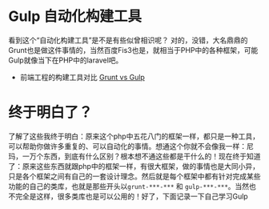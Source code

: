 # Gulp 自动化构建工具   

看到这个“自动化构建工具”是不是有些似曾相识呢？ 对的，没错，大名鼎鼎的Grunt也是做这件事情的，当然百度Fis3也是，就相当于PHP中的各种框架，可能Gulp就像当下在PHP中的laravel吧。   

* 前端工程的构建工具对比 [Grunt vs Gulp](http://segmentfault.com/a/1190000002491282)

# 终于明白了？

了解了这些我终于明白：原来这个php中五花八门的框架一样，都只是一种工具，可以帮助你做许多重复的、可以自动化的事情。想通这个你就不会像我一样：尼玛，一万个东西，到底有什么区别？根本想不通这些都是干什么的！现在终于知道了：原来这些东西就跟php中的框架一样，有很大框架，做的事情也是大同小异，只是各个框架之间有自己的一套设计理念。然后就是每个框架中都有针对完成某些功能的自己的类库，也就是那些开头以`grunt-***-***` 和 `gulp-***-***`。当然也不完全是这样，很多类库也是可以公用的！好了，下面记录一下自己学习Gulp

# 